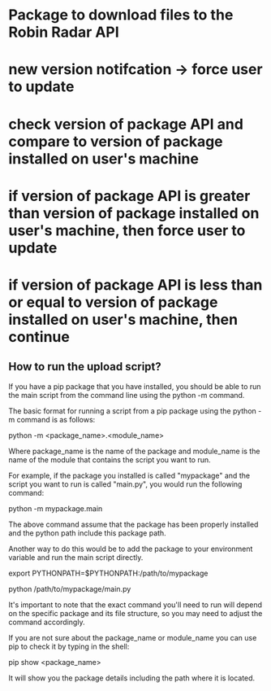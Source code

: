 # Package to download files to the Robin Radar API

# new version notifcation -> force user to update

# check version of package API and compare to version of package installed on user's machine

# if version of package API is greater than version of package installed on user's machine, then force user to update

# if version of package API is less than or equal to version of package installed on user's machine, then continue

## How to run the upload script?

If you have a pip package that you have installed, you should be able to run the main script from the command line using the python -m command.

The basic format for running a script from a pip package using the python -m command is as follows:

python -m <package_name>.<module_name>

Where package_name is the name of the package and module_name is the name of the module that contains the script you want to run.

For example, if the package you installed is called "mypackage" and the script you want to run is called "main.py", you would run the following command:

python -m mypackage.main

The above command assume that the package has been properly installed and the python path include this package path.

Another way to do this would be to add the package to your environment variable and run the main script directly.

export PYTHONPATH=$PYTHONPATH:/path/to/mypackage

python /path/to/mypackage/main.py

It's important to note that the exact command you'll need to run will depend on the specific package and its file structure, so you may need to adjust the command accordingly.

If you are not sure about the package_name or module_name you can use pip to check it by typing in the shell:

pip show <package_name>

It will show you the package details including the path where it is located.
